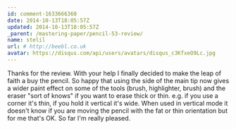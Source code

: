 ```yaml
---
id: comment-1633666360
date: 2014-10-13T18:05:57Z
updated: 2014-10-13T18:05:57Z
_parent: /mastering-paper/pencil-53-review/
name: stelil
url: # http://beebl.co.uk
avatar: https://disqus.com/api/users/avatars/disqus_c3KfxeO9Lc.jpg
---
```


Thanks for the review. With your help I finally decided to make the leap
of faith a buy the pencil. So happy that using the side of the main tip now gives
a wider paint effect on some of the tools (brush, highlighter, brush) and the eraser
"sort of knows" if you want to erase thick or thin. e.g. if you use a corner it's
thin, if you hold it vertical it's wide. When used in vertical mode it doesn't know
if you are moving the pencil with the fat or thin orientation but for me that's
OK. So far I'm really pleased.
